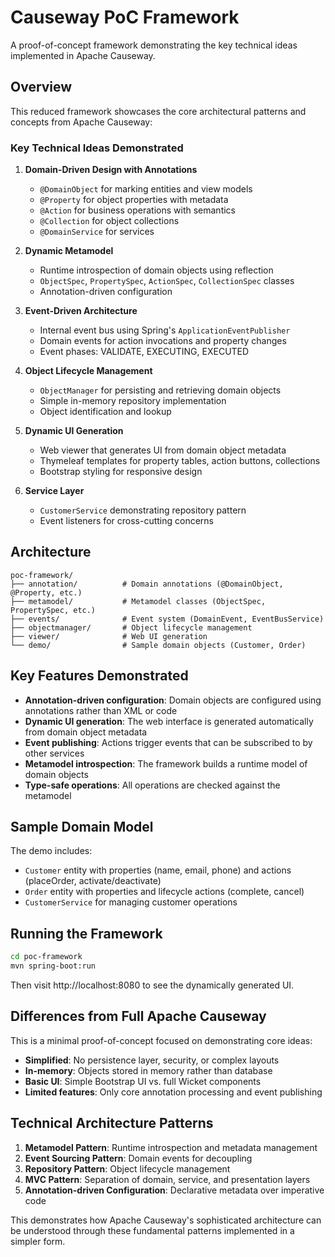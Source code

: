 # Causeway PoC Framework

A proof-of-concept framework demonstrating the key technical ideas implemented in Apache Causeway.

## Overview

This reduced framework showcases the core architectural patterns and concepts from Apache Causeway:

### Key Technical Ideas Demonstrated

1. **Domain-Driven Design with Annotations**
   - `@DomainObject` for marking entities and view models
   - `@Property` for object properties with metadata
   - `@Action` for business operations with semantics
   - `@Collection` for object collections
   - `@DomainService` for services

2. **Dynamic Metamodel**
   - Runtime introspection of domain objects using reflection
   - `ObjectSpec`, `PropertySpec`, `ActionSpec`, `CollectionSpec` classes
   - Annotation-driven configuration

3. **Event-Driven Architecture**
   - Internal event bus using Spring's `ApplicationEventPublisher`
   - Domain events for action invocations and property changes
   - Event phases: VALIDATE, EXECUTING, EXECUTED

4. **Object Lifecycle Management**
   - `ObjectManager` for persisting and retrieving domain objects
   - Simple in-memory repository implementation
   - Object identification and lookup

5. **Dynamic UI Generation**
   - Web viewer that generates UI from domain object metadata
   - Thymeleaf templates for property tables, action buttons, collections
   - Bootstrap styling for responsive design

6. **Service Layer**
   - `CustomerService` demonstrating repository pattern
   - Event listeners for cross-cutting concerns

## Architecture

```
poc-framework/
├── annotation/          # Domain annotations (@DomainObject, @Property, etc.)
├── metamodel/           # Metamodel classes (ObjectSpec, PropertySpec, etc.)
├── events/              # Event system (DomainEvent, EventBusService)
├── objectmanager/       # Object lifecycle management
├── viewer/              # Web UI generation
└── demo/                # Sample domain objects (Customer, Order)
```

## Key Features Demonstrated

- **Annotation-driven configuration**: Domain objects are configured using annotations rather than XML or code
- **Dynamic UI generation**: The web interface is generated automatically from domain object metadata
- **Event publishing**: Actions trigger events that can be subscribed to by other services
- **Metamodel introspection**: The framework builds a runtime model of domain objects
- **Type-safe operations**: All operations are checked against the metamodel

## Sample Domain Model

The demo includes:
- `Customer` entity with properties (name, email, phone) and actions (placeOrder, activate/deactivate)
- `Order` entity with properties and lifecycle actions (complete, cancel)
- `CustomerService` for managing customer operations

## Running the Framework

```bash
cd poc-framework
mvn spring-boot:run
```

Then visit http://localhost:8080 to see the dynamically generated UI.

## Differences from Full Apache Causeway

This is a minimal proof-of-concept focused on demonstrating core ideas:

- **Simplified**: No persistence layer, security, or complex layouts
- **In-memory**: Objects stored in memory rather than database
- **Basic UI**: Simple Bootstrap UI vs. full Wicket components
- **Limited features**: Only core annotation processing and event publishing

## Technical Architecture Patterns

1. **Metamodel Pattern**: Runtime introspection and metadata management
2. **Event Sourcing Pattern**: Domain events for decoupling
3. **Repository Pattern**: Object lifecycle management
4. **MVC Pattern**: Separation of domain, service, and presentation layers
5. **Annotation-driven Configuration**: Declarative metadata over imperative code

This demonstrates how Apache Causeway's sophisticated architecture can be understood through these fundamental patterns implemented in a simpler form.